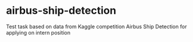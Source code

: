 # airbus-ship-detection
Test task based on data from Kaggle competition Airbus Ship Detection for applying on intern position
